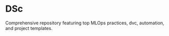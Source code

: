 # DSc
Comprehensive repository featuring top MLOps practices, dvc, automation, and project templates.

<!-- ## TODO: -->

<!-- 1. Multinomial -->
<!-- 2. Naive Bayes
3. Perceptron
4. SVM + LS-SVM
5. Quadratic Classifiers + Kernel Estimation
6. KNN + DT + RF
7. Neural Nets
    - Transfer Function
    - Activation Function
    - Single Layer Percpetron
    - Multi Layer Perceptron
    - Feed Forward Neural Network
    - Backpropagation
8. Ensemble Learning -->


<!-- 1. Naive Bayes
2. Perceptron
3. KNN
4. QDA
5. Kernel Estimation
6. Decition Tree: Entropy, Splitting Criteria
7. Random Forest
8. Polynomial in LR
9. Neural Network
    - ANN and Layers
    - Transfer Functions
    - Actication Functions (Sigmoid, RELU, Tanh, Softmax)
    - Architectures
        - Single Layer Perceptron
        - Multi Layer Perceptron
        - Feed Forward Neural Networks
    - Training Neural Nets:
        - Backpropagation
        - Weight Initialization
        - Learning rate and momentrun
    - DL Basics
        - CNN
        - RNN
10. Ensemble Learning
    - Voting
    - Bagging
    - Boosting
        - AdaBoost, Gradient Boosting Machines(GBM), XGBoost, LightGBM, CatBoost
    - Stacking

11. Unsupervised Learning
    - Clustering
        - KMEANS

     -->